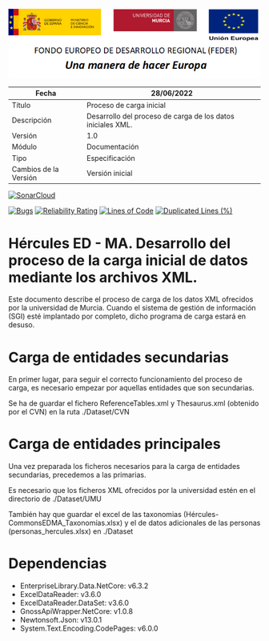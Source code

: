 ![](../../Docs/media/CabeceraDocumentosMD.png)

| Fecha         | 28/06/2022                                                   |
| ------------- | ------------------------------------------------------------ |
|Título|Proceso de carga inicial| 
|Descripción|Desarrollo del proceso de carga de los datos iniciales XML.|
|Versión|1.0|
|Módulo|Documentación|
|Tipo|Especificación|
|Cambios de la Versión|Versión inicial|


[![SonarCloud](https://sonarcloud.io/images/project_badges/sonarcloud-white.svg)](https://sonarcloud.io/summary/new_code?id=Hercules.CommonsEDMA.Load)

[![Bugs](https://sonarcloud.io/api/project_badges/measure?project=Hercules.CommonsEDMA.Load&metric=bugs)](https://sonarcloud.io/summary/new_code?id=Hercules.CommonsEDMA.Load)
[![Reliability Rating](https://sonarcloud.io/api/project_badges/measure?project=Hercules.CommonsEDMA.Load&metric=reliability_rating)](https://sonarcloud.io/summary/new_code?id=Hercules.CommonsEDMA.Load)
[![Lines of Code](https://sonarcloud.io/api/project_badges/measure?project=Hercules.CommonsEDMA.Load&metric=ncloc)](https://sonarcloud.io/dashboard?id=Hercules.CommonsEDMA.Load)
[![Duplicated Lines (%)](https://sonarcloud.io/api/project_badges/measure?project=Hercules.CommonsEDMA.Load&metric=duplicated_lines_density)](https://sonarcloud.io/summary/new_code?id=Hercules.CommonsEDMA.Load)




# Hércules ED - MA. Desarrollo del proceso de la carga inicial de datos mediante los archivos XML.

Este documento describe el proceso de carga de los datos XML ofrecidos por la universidad de Murcia. Cuando el sistema de gestión de información (SGI) esté implantado por completo, dicho programa de carga estará en desuso.

Carga de entidades secundarias
==============================
En primer lugar, para seguir el correcto funcionamiento del proceso de carga, es necesario empezar por aquellas entidades que son secundarias. 

Se ha de guardar el fichero ReferenceTables.xml y Thesaurus.xml (obtenido por el CVN) en la ruta ./Dataset/CVN

Carga de entidades principales
==============================
Una vez preparada los ficheros necesarios para la carga de entidades secundarias, precedemos a las primarias.

Es necesario que los ficheros XML ofrecidos por la universidad estén en el directorio de ./Dataset/UMU

También hay que guardar el excel de las taxonomias (Hércules-CommonsEDMA_Taxonomías.xlsx) y el de datos adicionales de las personas (personas_hercules.xlsx) en ./Dataset

Dependencias
============
- EnterpriseLibrary.Data.NetCore: v6.3.2
- ExcelDataReader: v3.6.0
- ExcelDataReader.DataSet: v3.6.0
- GnossApiWrapper.NetCore: v1.0.8
- Newtonsoft.Json: v13.0.1
- System.Text.Encoding.CodePages: v6.0.0
